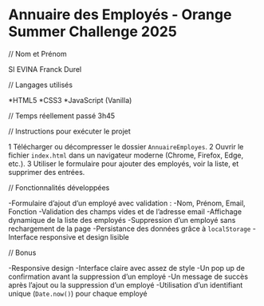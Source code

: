 # Annuaire des Employés - Orange Summer Challenge 2025

// Nom et Prénom

SI EVINA Franck Durel

// Langages utilisés

*HTML5
*CSS3
*JavaScript (Vanilla)

// Temps réellement passé
3h45

// Instructions pour exécuter le projet

1 Télécharger ou décompresser le dossier `AnnuaireEmployes`.
2 Ouvrir le fichier `index.html` dans un navigateur moderne (Chrome, Firefox, Edge, etc.).
3 Utiliser le formulaire pour ajouter des employés, voir la liste, et supprimer des entrées.

// Fonctionnalités développées

-Formulaire d’ajout d’un employé avec validation :
-Nom, Prénom, Email, Fonction
-Validation des champs vides et de l’adresse email
-Affichage dynamique de la liste des employés
-Suppression d’un employé sans rechargement de la page
-Persistance des données grâce à `localStorage`
-Interface responsive et design lisible

// Bonus

-Responsive design 
-Interface claire avec assez de style
-Un pop up de confirmation avant la suppression d’un employé
-Un message de succès après l’ajout ou la suppression d’un employé
-Utilisation d’un identifiant unique (`Date.now()`) pour chaque employé
